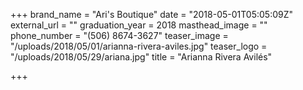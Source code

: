 +++
brand_name = "Ari's Boutique"
date = "2018-05-01T05:05:09Z"
external_url = ""
graduation_year = 2018
masthead_image = ""
phone_number = "(506) 8674-3627"
teaser_image = "/uploads/2018/05/01/arianna-rivera-aviles.jpg"
teaser_logo = "/uploads/2018/05/29/ariana.jpg"
title = "Arianna Rivera Avilés"

+++
